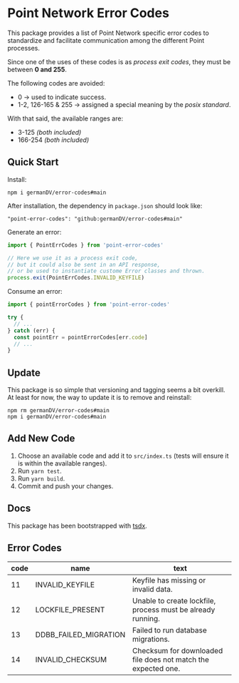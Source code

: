 # Point Network Error Codes

This package provides a list of Point Network specific error codes to standardize and facilitate communication among the different Point processes.

Since one of the uses of these codes is as _process exit codes_, they must be between **0 and 255**.

The following codes are avoided:
* 0 -> used to indicate success.
* 1-2, 126-165 & 255 -> assigned a special meaning by the _posix standard_. 

With that said, the available ranges are:
* 3-125 _(both included)_
* 166-254 _(both included)_

## Quick Start

Install:
```
npm i germanDV/error-codes#main
```

After installation, the dependency in `package.json` should look like:
```
"point-error-codes": "github:germanDV/error-codes#main"
```

Generate an error:
```typescript
import { PointErrCodes } from 'point-error-codes'

// Here we use it as a process exit code,
// but it could also be sent in an API response,
// or be used to instantiate custome Error classes and thrown.
process.exit(PointErrCodes.INVALID_KEYFILE)
```

Consume an error:
```typescript
import { pointErrorCodes } from 'point-error-codes'

try {
  // ...
} catch (err) {
  const pointErr = pointErrorCodes[err.code]
  // ...
}
```

## Update

This package is so simple that versioning and tagging seems a bit overkill.
At least for now, the way to update it is to remove and reinstall:
```
npm rm germanDV/error-codes#main
npm i germanDV/error-codes#main
```

## Add New Code

1. Choose an available code and add it to `src/index.ts` (tests will ensure it is within the available ranges).
1. Run `yarn test`.
1. Run `yarn build`.
1. Commit and push your changes.

## Docs

This package has been bootstrapped with [tsdx](https://tsdx.io/).

## Error Codes
| code | name | text |
| ---- | ---- | ---- |
| 11 | INVALID_KEYFILE | Keyfile has missing or invalid data. |
| 12 | LOCKFILE_PRESENT | Unable to create lockfile, process must be already running. |
| 13 | DDBB_FAILED_MIGRATION | Failed to run database migrations. |
| 14 | INVALID_CHECKSUM | Checksum for downloaded file does not match the expected one. |
